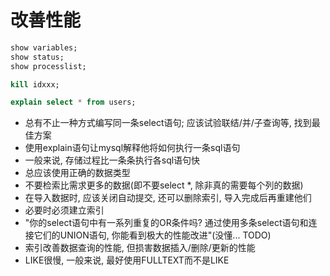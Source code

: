 # 改善性能

```sql
show variables;
show status;
show processlist;

kill idxxx;

explain select * from users;
```

+ 总有不止一种方式编写同一条select语句; 应该试验联结/并/子查询等, 找到最佳方案
+ 使用explain语句让mysql解释他将如何执行一条sql语句
+ 一般来说, 存储过程比一条条执行各sql语句快
+ 总应该使用正确的数据类型
+ 不要检索比需求更多的数据(即不要select \*, 除非真的需要每个列的数据)
+ 在导入数据时, 应该关闭自动提交, 还可以删除索引, 导入完成后再重建他们
+ 必要时必须建立索引
+ "你的select语句中有一系列重复的OR条件吗? 通过使用多条select语句和连接它们的UNION语句, 你能看到极大的性能改进"(没懂... TODO)
+ 索引改善数据查询的性能, 但损害数据插入/删除/更新的性能
+ LIKE很慢, 一般来说, 最好使用FULLTEXT而不是LIKE



